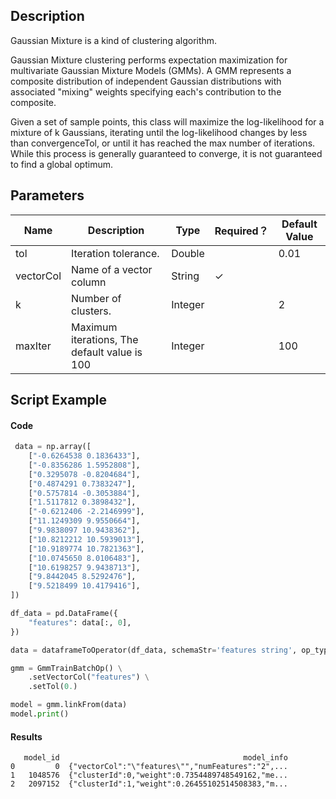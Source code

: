 ## Description
Gaussian Mixture is a kind of clustering algorithm.
 
 Gaussian Mixture clustering performs expectation maximization for multivariate Gaussian
 Mixture Models (GMMs).  A GMM represents a composite distribution of
 independent Gaussian distributions with associated "mixing" weights
 specifying each's contribution to the composite.
 
 Given a set of sample points, this class will maximize the log-likelihood
 for a mixture of k Gaussians, iterating until the log-likelihood changes by
 less than convergenceTol, or until it has reached the max number of iterations.
 While this process is generally guaranteed to converge, it is not guaranteed
 to find a global optimum.

## Parameters
| Name | Description | Type | Required？ | Default Value |
| --- | --- | --- | --- | --- |
| tol | Iteration tolerance. | Double |  | 0.01 |
| vectorCol | Name of a vector column | String | ✓ |  |
| k | Number of clusters. | Integer |  | 2 |
| maxIter | Maximum iterations, The default value is 100 | Integer |  | 100 |


## Script Example
#### Code
```python
 data = np.array([
    ["-0.6264538 0.1836433"],
    ["-0.8356286 1.5952808"],
    ["0.3295078 -0.8204684"],
    ["0.4874291 0.7383247"],
    ["0.5757814 -0.3053884"],
    ["1.5117812 0.3898432"],
    ["-0.6212406 -2.2146999"],
    ["11.1249309 9.9550664"],
    ["9.9838097 10.9438362"],
    ["10.8212212 10.5939013"],
    ["10.9189774 10.7821363"],
    ["10.0745650 8.0106483"],
    ["10.6198257 9.9438713"],
    ["9.8442045 8.5292476"],
    ["9.5218499 10.4179416"],
])

df_data = pd.DataFrame({
    "features": data[:, 0],
})

data = dataframeToOperator(df_data, schemaStr='features string', op_type='batch')

gmm = GmmTrainBatchOp() \
    .setVectorCol("features") \
    .setTol(0.)

model = gmm.linkFrom(data)
model.print()
```

#### Results

```
   model_id                                         model_info
0         0  {"vectorCol":"\"features\"","numFeatures":"2",...
1   1048576  {"clusterId":0,"weight":0.7354489748549162,"me...
2   2097152  {"clusterId":1,"weight":0.26455102514508383,"m...
```

